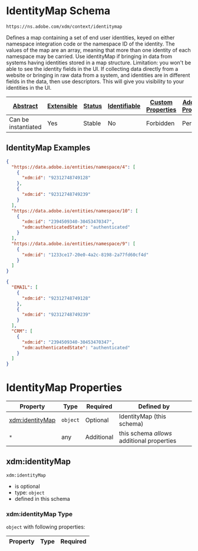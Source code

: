 
# IdentityMap Schema

```
https://ns.adobe.com/xdm/context/identitymap
```

Defines a map containing a set of end user identities, keyed on either namespace integration code or the namespace ID of the identity.  The values of the map are an array, meaning that more than one identity of each namespace may be carried. Use identityMap if bringing in data from systems having identities stored in a map structure. Limitation: you won't be able to see the identity fields in the UI. If collecting data directly from a website or bringing in raw data from a system, and identities are in different fields in the data, then use descriptors. This will give you visibility to your identities in the UI.

| [Abstract](../../../abstract.md) | [Extensible](../../../extensions.md) | [Status](../../../status.md) | [Identifiable](../../../id.md) | [Custom Properties](../../../extensions.md) | [Additional Properties](../../../extensions.md) | Defined In |
|----------------------------------|--------------------------------------|------------------------------|--------------------------------|---------------------------------------------|-------------------------------------------------|------------|
| Can be instantiated | Yes | Stable | No | Forbidden | Permitted | [fieldgroups/shared/identitymap.schema.json](fieldgroups/shared/identitymap.schema.json) |

## IdentityMap Examples

```json
{
  "https://data.adobe.io/entities/namespace/4": [
    {
      "xdm:id": "92312748749128"
    },
    {
      "xdm:id": "92312748749239"
    }
  ],
  "https://data.adobe.io/entities/namespace/10": [
    {
      "xdm:id": "2394509340-30453470347",
      "xdm:authenticatedState": "authenticated"
    }
  ],
  "https://data.adobe.io/entities/namespace/9": [
    {
      "xdm:id": "1233ce17-20e0-4a2c-8198-2a77fd60cf4d"
    }
  ]
}
```

```json
{
  "EMAIL": [
    {
      "xdm:id": "92312748749128"
    },
    {
      "xdm:id": "92312748749239"
    }
  ],
  "CRM": [
    {
      "xdm:id": "2394509340-30453470347",
      "xdm:authenticatedState": "authenticated"
    }
  ]
}
```


# IdentityMap Properties

| Property | Type | Required | Defined by |
|----------|------|----------|------------|
| [xdm:identityMap](#xdmidentitymap) | `object` | Optional | IdentityMap (this schema) |
| `*` | any | Additional | this schema *allows* additional properties |

## xdm:identityMap


`xdm:identityMap`
* is optional
* type: `object`
* defined in this schema

### xdm:identityMap Type


`object` with following properties:


| Property | Type | Required |
|----------|------|----------|





